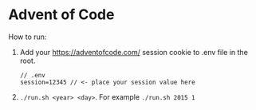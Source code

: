 # Advent of Code

How to run:

1. Add your https://adventofcode.com/ session cookie to .env file in the root.
    ```
    // .env
    session=12345 // <- place your session value here
    ```

2. `./run.sh <year> <day>`. For example `./run.sh 2015 1`
